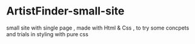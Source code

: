 # ArtistFinder-small-site

small site with single page , made with Html & Css , to try some concpets and trials in styling with pure css
